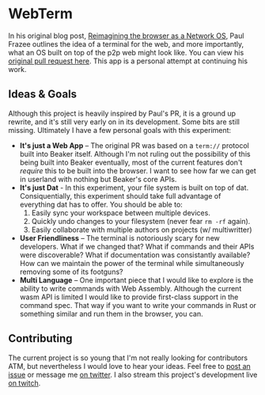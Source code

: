 # WebTerm

In his original blog post, [Reimagining the browser as a Network OS][network-os], Paul Frazee outlines the idea of a terminal for the web, and more importantly, what an OS built on top of the p2p web might look like. You can view his [original pull request here][original-pr]. This app is a personal attempt at continuing his work.

[network-os]: https://pfrazee.hashbase.io/blog/reimagining-the-browser-as-a-network-os
[original-pr]: https://github.com/beakerbrowser/beaker/pull/589

## Ideas & Goals

Although this project is heavily inspired by Paul's PR, it is a ground up rewrite, and it's still very early on in its development. Some bits are still missing. Ultimately I have a few personal goals with this experiment:

* **It's just a Web App** – The original PR was based on a `term://` protocol built into Beaker itself. Although I'm not ruling out the possibility of this being built into Beaker eventually, most of the current features don't _require_ this to be built into the browser. I want to see how far we can get in userland with nothing but Beaker's core APIs.
* **It's just Dat** - In this experiment, your file system is built on top of dat. Consiquentially, this experiment should take full advantage of everything dat has to offer. You should be able to:
  1.  Easily sync your workspace between multiple devices.
  2.  Quickly undo changes to your filesystem (never fear `rm -rf` again).
  3.  Easily collaborate with multiple authors on projects (w/ multiwritter)
* **User Friendliness** – The terminal is notoriously scary for new developers. What if we changed that? What if commands and their APIs were discoverable? What if documentation was consistantly available? How can we maintain the power of the terminal while simultaneously removing some of its footguns?
* **Multi Language** – One important piece that I would like to explore is the ability to write commands with Web Assembly. Although the current wasm API is limited I would like to provide first-class support in the command spec. That way if you want to write your commands in Rust or something similar and run them in the browser, you can.

## Contributing

The current project is so young that I'm not really looking for contributors ATM, but nevertheless I would love to hear your ideas. Feel free to [post an issue][] or message me [on twitter][]. I also stream this project's development live [on twitch][].

[on twitter]: https://twitter.com/webdesserts
[on twitch]: https://www.twitch.tv/webdesserts
[post an issue]: https://github.com/webdesserts/webterm/issues
